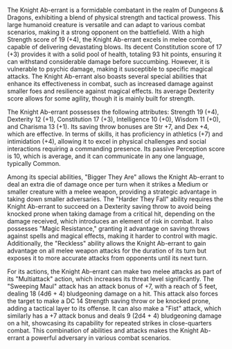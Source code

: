 The Knight Ab-errant is a formidable combatant in the realm of Dungeons & Dragons, exhibiting a blend of physical strength and tactical prowess. This large humanoid creature is versatile and can adapt to various combat scenarios, making it a strong opponent on the battlefield. With a high Strength score of 19 (+4), the Knight Ab-errant excels in melee combat, capable of delivering devastating blows. Its decent Constitution score of 17 (+3) provides it with a solid pool of health, totaling 93 hit points, ensuring it can withstand considerable damage before succumbing. However, it is vulnerable to psychic damage, making it susceptible to specific magical attacks. The Knight Ab-errant also boasts several special abilities that enhance its effectiveness in combat, such as increased damage against smaller foes and resilience against magical effects. Its average Dexterity score allows for some agility, though it is mainly built for strength.

The Knight Ab-errant possesses the following attributes: Strength 19 (+4), Dexterity 12 (+1), Constitution 17 (+3), Intelligence 10 (+0), Wisdom 11 (+0), and Charisma 13 (+1). Its saving throw bonuses are Str +7, and Dex +4, which are effective. In terms of skills, it has proficiency in athletics (+7) and intimidation (+4), allowing it to excel in physical challenges and social interactions requiring a commanding presence. Its passive Perception score is 10, which is average, and it can communicate in any one language, typically Common.

Among its special abilities, "Bigger They Are" allows the Knight Ab-errant to deal an extra die of damage once per turn when it strikes a Medium or smaller creature with a melee weapon, providing a strategic advantage in taking down smaller adversaries. The "Harder They Fall" ability requires the Knight Ab-errant to succeed on a Dexterity saving throw to avoid being knocked prone when taking damage from a critical hit, depending on the damage received, which introduces an element of risk in combat. It also possesses "Magic Resistance," granting it advantage on saving throws against spells and magical effects, making it harder to control with magic. Additionally, the "Reckless" ability allows the Knight Ab-errant to gain advantage on all melee weapon attacks for the duration of its turn but exposes it to more accurate attacks from opponents until its next turn.

For its actions, the Knight Ab-errant can make two melee attacks as part of its "Multiattack" action, which increases its threat level significantly. The "Sweeping Maul" attack has an attack bonus of +7, with a reach of 5 feet, dealing 18 (4d6 + 4) bludgeoning damage on a hit. This attack also forces the target to make a DC 14 Strength saving throw or be knocked prone, adding a tactical layer to its offense. It can also make a "Fist" attack, which similarly has a +7 attack bonus and deals 9 (2d4 + 4) bludgeoning damage on a hit, showcasing its capability for repeated strikes in close-quarters combat. This combination of abilities and attacks makes the Knight Ab-errant a powerful adversary in various combat scenarios.